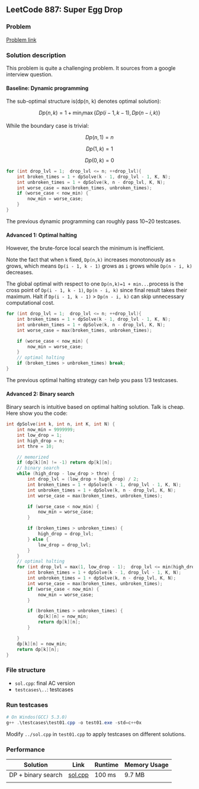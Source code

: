## LeetCode 887: Super Egg Drop

### Problem

[Problem link](https://leetcode-cn.com/problems/super-egg-drop/)

### Solution description

This problem is quite a challenging problem. It sources from a google interview question.

#### Baseline: Dynamic programming

The sub-optimal structure is(dp(n, k) denotes optimal solution):

$$
Dp(n, k) = 1 + \min_i \max\{ Dp(i - 1, k - 1), Dp(n - i, k)\}
$$

While the boundary case is trivial:

$$
Dp(n, 1) = n
$$

$$
Dp(1, k) = 1
$$

$$
Dp(0, k) = 0
$$

```c++
for (int drop_lvl = 1;  drop_lvl <= n; ++drop_lvl){
    int broken_times = 1 + dpSolve(k - 1, drop_lvl - 1, K, N);
    int unbroken_times = 1 + dpSolve(k, n - drop_lvl, K, N);
    int worse_case = max(broken_times, unbroken_times);
    if (worse_case < now_min) {
        now_min = worse_case;
    }
}
```

The previous dynamic programming can roughly pass 10~20 testcases.

#### Advanced 1: Optimal halting

However, the brute-force local search the minimum is inefficient. 

Note the fact that when `k` fixed, `Dp(n,k)` increases monotonously as `n` grows, which means `Dp(i - 1, k - 1)` grows as `i` grows while  `Dp(n - i, k)` decreases.

 The global optimal with respect to one `Dp(n,k)=1 + min...`process is the cross point of  `Dp(i - 1, k - 1)`,  `Dp(n - i, k)` since final result takes their maximum. Halt if `Dp(i - 1, k - 1)` >  `Dp(n - i, k)` can skip unnecessary computational cost. 

```cpp
for (int drop_lvl = 1;  drop_lvl <= n; ++drop_lvl){
    int broken_times = 1 + dpSolve(k - 1, drop_lvl - 1, K, N);
    int unbroken_times = 1 + dpSolve(k, n - drop_lvl, K, N);
    int worse_case = max(broken_times, unbroken_times);

    if (worse_case < now_min) {
        now_min = worse_case;
    }
    // optimal halting
    if (broken_times > unbroken_times) break;
}
```

The previous optimal halting strategy can help you pass 1/3 testcases.

#### Advanced 2: Binary search

Binary search is intuitive based on optimal halting solution.  Talk is cheap. Here show you the code:

```cpp
int dpSolve(int k, int n, int K, int N) {
    int now_min = 9999999;
    int low_drop = 1;
    int high_drop = n;
    int thre = 10;

    // memorized
    if (dp[k][n] != -1) return dp[k][n];
	// binary search
    while (high_drop - low_drop > thre) {
        int drop_lvl = (low_drop + high_drop) / 2;
        int broken_times = 1 + dpSolve(k - 1, drop_lvl - 1, K, N);
        int unbroken_times = 1 + dpSolve(k, n - drop_lvl, K, N);
        int worse_case = max(broken_times, unbroken_times);

        if (worse_case < now_min) {
            now_min = worse_case;
        }

        if (broken_times > unbroken_times) {
            high_drop = drop_lvl;
        } else {
            low_drop = drop_lvl;
        }
    }
    // optimal halting
    for (int drop_lvl = max(1, low_drop - 1);  drop_lvl <= min(high_drop + 1, n); ++drop_lvl){
        int broken_times = 1 + dpSolve(k - 1, drop_lvl - 1, K, N);
        int unbroken_times = 1 + dpSolve(k, n - drop_lvl, K, N);
        int worse_case = max(broken_times, unbroken_times);
        if (worse_case < now_min) {
            now_min = worse_case;
        }

        if (broken_times > unbroken_times) {
            dp[k][n] = now_min;
            return dp[k][n];
        }

    }
    dp[k][n] = now_min;
    return dp[k][n];
}
```

### File structure

 - `sol.cpp`: final AC version
 - `testcases\..`: testcases

### Run testcases

```powershell
# On Windos(GCC) 5.3.0)
g++ .\testcases\test01.cpp -o test01.exe -std=c++0x
```

Modify `../sol.cpp`  in `test01.cpp` to apply testcases on different solutions.

### Performance

| Solution             | Link         | Runtime | Memory Usage |
| ------------------------ | ------- | ------------ | ------------ |
| DP + binary search | [sol.cpp](sol.cpp) | 100 ms | 9.7 MB |
|          |      |         |              |

